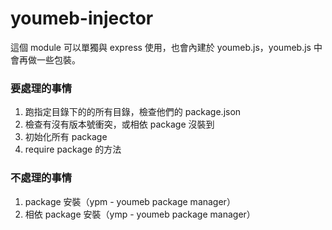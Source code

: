 # youmeb-injector

這個 module 可以單獨與 express 使用，也會內建於 youmeb.js，youmeb.js 中會再做一些包裝。

### 要處理的事情

1. 跑指定目錄下的的所有目錄，檢查他們的 package.json
2. 檢查有沒有版本號衝突，或相依 package 沒裝到
3. 初始化所有 package
4. require package 的方法

### 不處理的事情

1. package 安裝（ypm - youmeb package manager）
2. 相依 package 安裝（ymp - youmeb package manager）
